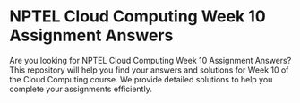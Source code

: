 # NPTEL Cloud Computing Week 10 Assignment Answers

Are you looking for NPTEL Cloud Computing Week 10 Assignment Answers? This repository will help you find your answers and solutions for Week 10 of the Cloud Computing course. We provide detailed solutions to help you complete your assignments efficiently.